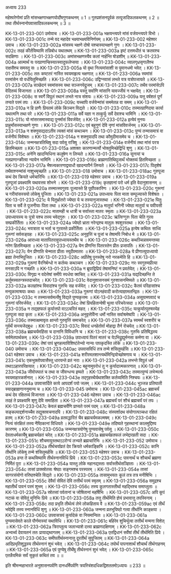 अध्यायः 233

महेश्वरेणोमां प्रति मांसभक्षणाभक्षणयोर्दोषगुणकथनम् ॥ 1 ॥ गुरुप्रशंसनपूर्वकं तत्पूजादिफलकथनम् ॥ 2 ॥ तथा तीर्थस्नानोपवासादिफलकथनम् ॥ 3 ॥

KK-13-01-233-001	उमोवाच ।
KK-13-01-233-001a	भक्षयन्त्यपरे मांसं वर्जयन्त्यपरे विभो ।
KK-13-01-233-001c	तन्मे वद महादेव भक्ष्याभक्ष्यविनिर्णयम् ॥
KK-13-01-233-002	महेश्वर उवाच ।
KK-13-01-233-002a	मांसस्य भक्षणे दोषो यश्चास्याभक्षणे गुणः ।
KK-13-01-233-002c	तदहं कीर्तयिष्यामि तन्निबोध यथातथम् ॥
KK-13-01-233-003a	इष्टं दत्तमधीतं च क्रतवश्च सदक्षिणाः ।
KK-13-01-233-003c	अमांसभक्षणस्यैव कलां नार्हन्ति षोडशीम् ॥
KK-13-01-233-004a	आत्मार्थं यः परप्राणान्हिस्यात्स्वादुफलेप्सया ।
KK-13-01-233-004c	व्यालगृध्रसृगालैश्च राक्षसैश्च समस्तु सः ॥
KK-13-01-233-005a	यो वृथा नित्यमांसाशी स पुमानधमो भवेत् ।
KK-13-01-233-005c	ततः कष्टतरं नास्ति स्वयमाहृत्य भक्षणात् ॥
KK-13-01-233-006a	स्वमांसं परमांसेन यो वर्धयितुमिच्छति ।
KK-13-01-233-006c	उद्विग्नवासं लभते यत्र यत्रोपजायते ॥
KK-13-01-233-007a	सञ्छेदनं स्वमांसस्य यथा सञ्जनयेद्रुजम् ।
KK-13-01-233-007c	तथैव परमांसेऽपि वेदितव्यं विजानता ॥
KK-13-01-233-008a	यस्तु सर्वाणि मांसानि यावज्जीवं न भक्षयेत् ।
KK-13-01-233-008c	स स्वर्गे विपुलं स्थानं लभते नात्र संशयः ॥
KK-13-01-233-009a	यत्तु वर्षशतं पूर्णं तप्यते परमं तपः ।
KK-13-01-233-009c	यच्चापि वर्जयेन्मांसं सममेतन्न वा समम् ॥
KK-13-01-233-010a	न हि प्राणैः प्रियतमं लोके किञ्चन विद्यते ।
KK-13-01-233-010c	तस्मात्प्राणिदया कार्या यथात्मनि तथा परे ॥
KK-13-01-233-011a	सर्वे यज्ञा न तत्कुर्युः सर्वे देवाश्च भामिनि ।
KK-13-01-233-011c	यो मांसरसमास्वाद्य पुनर्मासं विवर्जयेत् ॥
KK-13-01-233-012a	इत्येवं मुनयः प्राहुर्मांसस्याभक्षणे गुणाः ।
KK-13-01-233-012c	एवं बहुगुणं देवि नृणां मांसविवर्जनम् ॥
KK-13-01-233-013a	न शक्नुयाद्यदाऽतीव त्यक्तं मांसं कथञ्चन ।
KK-13-01-233-013c	पुण्यं तन्मासमात्रं वा वर्जनीयं विशेषतः ॥
KK-13-01-233-014a	न शक्नुयादपि तथा कौमुदीमासमेव च ।
KK-13-01-233-014c	जन्मनक्षत्रतिथिषु सदा पर्वसु रात्रिषु ।
KK-13-01-233-014e	वर्जनीयं तथा मांसं परत्र हितमिच्छता ॥
KK-13-01-233-015a	अशक्तः कारणान्मर्त्यो भोक्तुमिच्छेद्विधिं शृणु ।
KK-13-01-233-015c	अनेनि खादन्विधिना कलुषेण न लिप्यते ॥
KK-13-01-233-016a	सूनायां च गतप्राणान्क्रीत्वा न्यायेन भामिनि ।
KK-13-01-233-016c	ब्राह्मणातिथिपूजार्थं भोक्तव्यं हितमिच्छता ॥
KK-13-01-233-017a	भैषज्यकारणाद्व्याधौ खादन्पापैर्न लिप्यते ।
KK-13-01-233-017c	पितृशेषं तथैवाश्नन्मांसं नाशुभमृच्छति ॥
KK-13-01-233-018	उमोवाच ।
KK-13-01-233-018ac	गुरुपूजा कथं देव क्रियते धर्मचारिभिः ॥
KK-13-01-233-019	महेश्वर उवाच ।
KK-13-01-233-019a	गुरुपूजां प्रवक्ष्यामि यथावत्तव शोभने ।
KK-13-01-233-019c	कृतज्ञानां परो धर्म इति वेदानुशासनम् ॥
KK-13-01-233-020a	तस्मात्स्वगुरवः पूज्यास्ते हि पूर्वोपकारिणः ।
KK-13-01-233-020c	गुरूणां च गरीयांसस्त्रयो लोकेषु पूजिताः ॥
KK-13-01-233-021a	उपाध्यायः पिता माता सम्पूज्यास्ते विशेषतः ।
KK-13-01-233-021c	ये पितुर्भ्रातरो ज्येष्ठा ये च तस्यानुजास्तथा ।
KK-13-01-233-021e	पितुः पिता च सर्वे ते पूजनीयाः पिता तथा ॥
KK-13-01-233-022a	मातुर्या भगिनी ज्येष्ठा मातुर्या च यवीयसी ।
KK-13-01-233-022c	मातामही च धात्री च सर्वास्ता मातरः स्मृताः ॥
KK-13-01-233-023a	उपाध्यायस्य यः पुत्रो यश्च तस्य भवेद्गुरुः ।
KK-13-01-233-023c	ऋत्विग्गुरुः पिता चेति गुरवः सम्प्रकीर्तिताः ॥
KK-13-01-233-024a	ज्येष्ठो भ्राता नरेन्द्रश्च मातुलः श्वशुरस्तथा ।
KK-13-01-233-024c	भयत्राता च भर्ता च गुरवस्ते प्रकीर्तिताः ॥
KK-13-01-233-025a	इत्येष कथितः साध्वि गुरूणां सर्वसङ्ग्रहः ।
KK-13-01-233-025c	अनुवृत्तिं च पूजां च तेषामपि निबोध मे ॥
KK-13-01-233-026a	आराध्या मातापितरावुपाध्यायस्तथैव च ।
KK-13-01-233-026c	कथञ्चिन्नावमन्तव्या नरेण हितमिच्छता ॥
KK-13-01-233-027a	येन प्रीणन्ति पितरस्तेन प्रीतः प्रजापतिः ।
KK-13-01-233-027c	येन प्रीणाति चेन्माता प्रीताः स्युर्देवमातरः ॥
KK-13-01-233-028a	ये प्रीणात्युपाध्यायो ब्रह्मा तेनाभिपूजितः ।
KK-13-01-233-028c	अप्रीतेषु पुनस्तेषु नरो नरकमेति हि ॥
KK-13-01-233-029a	गुरूणां वैरनिर्बन्धो न कर्तव्यः कथञ्चन ।
KK-13-01-233-029c	नरः स्वगुरुमप्रीत्या मनसाऽपि न गच्छति ॥
KK-13-01-233-030a	न ब्रूयाद्विप्रियं तेषामनिष्टं न प्रवर्तयेत् ।
KK-13-01-233-030c	विगृह्य न वदेत्तेषां समीपे स्पर्धया क्वचित् ॥
KK-13-01-233-031a	यद्यदिच्छन्ति ते कर्तुमस्वतन्त्रस्तदाचरेत् ।
KK-13-01-233-031c	वेदानुशासनसमं गुरुशासनमिष्यते ॥
KK-13-01-233-032a	कलहांश्च विवादांश्च गुरुभिः सह वर्जयेत् ।
KK-13-01-233-032c	कैतवं परिहासांश्च मन्युकामाश्रयाः कथाः ॥
KK-13-01-233-033a	गुरूणां योऽनहंवादी करोत्याज्ञामतन्द्रितः ।
KK-13-01-233-033c	न तस्मात्सर्वमर्त्येषु विद्यते पुण्यकृत्तमः ॥
KK-13-01-233-034a	असूयामपवादं च गुरूणां परिवर्जयेत् ।
KK-13-01-233-034c	तेषां प्रियहितान्वेषी भूत्वा परिचरेत्सदा ॥
KK-13-01-233-035a	न तद्यज्ञफलं कुर्यात्तपो वाऽऽचरितं महत् ।
KK-13-01-233-035c	यत्कुर्यात्पुरुषस्येह गुरुपूजा सदा कृता ॥
KK-13-01-233-036a	अनुवृत्तेर्विना धर्मो नास्ति सर्वाश्रमेष्वपि ।
KK-13-01-233-036c	तस्मात्क्षमावृतः क्षान्तो गुरुवृत्तिं समाचरेत् ॥
KK-13-01-233-037a	स्वमर्थं स्वशरीरं च गुर्वर्थे सन्त्यजेद्बुधः ।
KK-13-01-233-037c	विवादं धनहेतोर्वा मोहाद्वा तैर्न रोचयेत् ॥
KK-13-01-233-038a	ब्रह्मचर्यमहिंसा च दानानि विविधानि च ।
KK-13-01-233-038c	गुरुभिः प्रतिषिद्धस्य सर्वमेतपार्थकम् ॥
KK-13-01-233-039a	उपाध्यायं पितरं मातरं च येऽभिद्रुह्युर्मनसा कर्मणा वा ।
KK-13-01-233-039c	तेषां पापं भ्रूणहत्याविशिष्टंतेभ्यो नान्यः पापकृदस्ति लोके ॥
KK-13-01-233-040	उमोवाच ।
KK-13-01-233-040ac	उपवासविधिं तत्र तन्मे शंसितुमर्हसि ॥
KK-13-01-233-041	महेश्वर उवाच ।
KK-13-01-233-041a	शरीरमलशान्त्यर्थमिन्द्रियोच्छोषणाय च ।
KK-13-01-233-041c	एकभुक्तोपवासैस्तु धारयन्ते व्रतं नराः ॥
KK-13-01-233-042a	लभन्ते विपुलं धर्मं तथाऽऽहारपरिक्षयात् ।
KK-13-01-233-042c	बहूनामुपरोधं तु न कुर्यादात्मकारणात् ॥
KK-13-01-233-043a	जीवोपघातं च तथा स जीवन्धन्य इष्यते ।
KK-13-01-233-043c	तस्मात्पुण्यं लभेन्मर्त्यः स्वयमाहारकर्शनात् ।
KK-13-01-233-043e	तद्गृहस्थैर्यथाशक्ति कर्तव्यमिति निश्चयः ॥
KK-13-01-233-044a	उपवासार्दिते काये आपदर्शं पयो जलम् ।
KK-13-01-233-044c	भुञ्जन्न प्रतिघाती स्याद्ब्राह्मणाननुमान्य च ॥
KK-13-01-233-045	उमोवाच ।
KK-13-01-233-045ac	ब्रह्मचर्यं कथं देव रक्षितव्यं विजानता ॥
KK-13-01-233-046	महेश्वर उवाच ।
KK-13-01-233-046ac	तदहं ते प्रवक्ष्यामि शृणु देवि समाहिता ॥
KK-13-01-233-047a	ब्रह्मचर्यं परं शौचं ब्रह्मचर्यं परं तपः ।
KK-13-01-233-047c	केवलं ब्रह्मचर्येणि प्राप्यते परमं पदम् ॥
KK-13-01-233-048a	सङ्कल्पाद्दर्शनाच्चैव तद्युक्तवचनादपि ।
KK-13-01-233-048c	संस्पर्शादथ संयोगात्पञ्चधा रक्षितं व्रतम् ॥
KK-13-01-233-049a	व्रतवद्धारितं चैव ब्रह्मचर्यमकल्मषम् ।
KK-13-01-233-049c	नित्यं संरक्षितं तस्य नैष्ठिकानां विधियते ।
KK-13-01-233-049e	तदिष्यते गृहस्थानां कालमुद्दिश्य कारणम् ॥
KK-13-01-233-050a	जन्मनक्षत्रयोगेषु पुण्यवासेषु पर्वसु ।
KK-13-01-233-050c	देवताधर्मकार्येषु ब्रह्मचर्यव्रतं चरेत् ॥
KK-13-01-233-051a	ब्रह्मचर्यव्रतफलं लभेद्दारव्रती सदा ।
KK-13-01-233-051c	शौचमायुस्तथाऽऽरोग्यं लभ्यते ब्रह्मचारिभिः ॥
KK-13-01-233-052	उमोवाच ।
KK-13-01-233-052a	तीर्थचर्याव्रतं देव क्रियते धर्मकाङ्क्षिभि ।
KK-13-01-233-052c	कानि तीर्थानि लोकेषु तन्मे शंसितुमर्हसि ॥
KK-13-01-233-053	महेश्वर उवाच ।
KK-13-01-233-053a	हन्त ते कथयिष्यामि तीर्थस्नानविधिं प्रिये ।
KK-13-01-233-053c	पावनार्थं च शौचार्थं ब्रह्मणा निर्मितं पुरा ॥
KK-13-01-233-054a	यास्तु लोके महानद्यस्ताः सर्वास्तीर्थसञ्ज्ञिताः ।
KK-13-01-233-054c	तासां प्राक्स्रोतसः श्रेष्ठाः सङ्गमश्च परस्परम् ।
KK-13-01-233-054e	तासां सागरसंयोगो वरिष्ठश्चेति विद्यते ॥
KK-13-01-233-055a	तासामुभयतः कूलं तत्र तत्र मनीषिभिः ।
KK-13-01-233-055c	देवैर्वा सेवितं देवि तत्तीर्थं परमं स्मृतम् ॥
KK-13-01-233-056a	समुद्रश्च महातीर्थं पावनं परमं शुभम् ।
KK-13-01-233-056c	तस्य कूलगतास्तीर्था महद्भिश्च समाप्लुताः ॥
KK-13-01-233-057a	स्रोतसां पर्वतानां च जोषितानां महर्षिभिः ।
KK-13-01-233-057c	अपि कूपं नटाकं वा सेवितुं मुनिभिः प्रिये ॥
KK-13-01-233-058a	तत्तु तीर्थमिति ज्ञेयं प्रभावात्तु तपस्विनाम् ।
KK-13-01-233-058c	तदा प्रभृति तीर्थत्वं लेभे लोकहिताय वै ॥
KK-13-01-233-059ac	एवं तीर्थं भवेद्देवि तस्य स्नानविधिं शृणु ॥
KK-13-01-233-060a	जन्मना व्रतभूयिष्ठो गत्वा तीर्थानि काङ्क्षया ।
KK-13-01-233-060c	उपवासत्रयं कुर्यादेकं वा नियमान्वितः ॥
KK-13-01-233-061a	पुण्यमासेवते काले पौर्णमास्यां यथाविधि ।
KK-13-01-233-061c	बहिरेव शुचिर्भूत्वा तत्तीर्थं मन्मना विशेत् ॥
KK-13-01-233-062a	त्रिराप्लुत्य जलाभ्याशे दत्त्वा ब्राह्मणदक्षिणाम् ।
KK-13-01-233-062c	अभ्यर्च्य देवायतनं ततः प्रायाद्यथागतम् ॥
KK-13-01-233-063a	एतद्विधानं सर्वेषां तीर्थं तीर्थमिति प्रिये ।
KK-13-01-233-063c	समीपतीर्थस्नानात्तु दूरतीर्थं सुपूजितम् ॥
KK-13-01-233-064a	आदिप्रभृतिशुद्धस्य तीर्थस्नानं शुभं भवेत् ।
KK-13-01-233-064c	तपोर्थं पापनाशार्थं शौचार्थं तीर्थगाहनम् ॥
KK-13-01-233-065a	एवं पुण्येषु तीर्थेषु तीर्थस्नानं शुभं भवेत् ।
KK-13-01-233-065c	एतन्नैयमिकं सर्वं सुकृतं कथितं तव ॥ ॥

इति श्रीमन्महाभारते अनुशासनपर्वणि दानधर्मिपर्वणि त्रयस्त्रिंशदधिकद्विशततमोऽध्यायः ॥ 233 ॥
